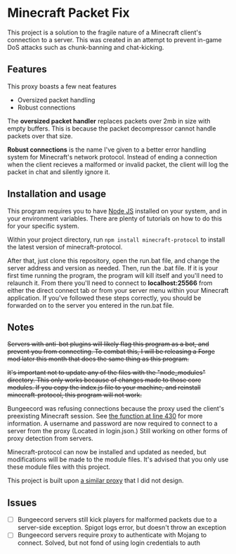 # Minecraft Packet Fix

This project is a solution to the fragile nature of a Minecraft client's connection to a server.  This was created in an attempt to prevent in-game DoS attacks such as chunk-banning and chat-kicking.

## Features

This proxy boasts a few neat features

- Oversized packet handling
- Robust connections

The **oversized packet handler** replaces packets over 2mb in size with empty buffers.  This is because the packet decompressor cannot handle packets over that size.

**Robust connections** is the name I've given to a better error handling system for Minecraft's network protocol.  Instead of ending a connection when the client recieves a malformed or invalid packet, the client will log the packet in chat and silently ignore it.

## Installation and usage

This program requires you to have [Node JS](https://nodejs.org/en/) installed on your system, and in your environment variables.  There are plenty of tutorials on how to do this for your specific system.

Within your project directory, run ``` npm install minecraft-protocol ``` to install the latest version of minecraft-protocol.

After that, just clone this repository, open the run.bat file, and change the server address and version as needed. Then, run the .bat file.  If it is your first time running the program, the program will kill itself and you'll need to relaunch it.  From there you'll need to connect to **localhost:25566** from either the direct connect tab or from your server menu within your Minecraft application.  If you've followed these steps correctly, you should be forwarded on to the server you entered in the run.bat file.

## Notes

~~Servers with anti-bot plugins will likely flag this program as a bot, and prevent you from connecting.  To combat this, I will be releasing a Forge mod later this month that does the same thing as this program.~~

~~It's important not to update any of the files with the "node_modules" directory.  This only works because of changes made to those core modules.  If you copy the index.js file to your machine, and reinstall minecraft-protocol, this program will not work.~~

Bungeecord was refusing connections because the proxy used the client's preexisting Minecraft session. See [the function at line 430](https://github.com/SpigotMC/BungeeCord/blob/master/proxy/src/main/java/net/md_5/bungee/connection/InitialHandler.java) for more information.  A username and password are now required to connect to a server from the proxy (Located in login.json.)  Still working on other forms of proxy detection from servers.

Minecraft-protocol can now be installed and updated as needed, but modifications will be made to the module files.  It's advised that you only use these module files with this project.

This project is built upon [a similar proxy](https://github.com/PrismarineJS/node-minecraft-protocol/tree/master/examples/proxy) that I did not design.

## Issues

- [ ] Bungeecord servers still kick players for malformed packets due to a server-side exception.  Spigot logs error, but doesn't throw an exception
- [ ] Bungeecord servers require proxy to authenticate with Mojang to connect.  Solved, but not fond of using login credentials to auth

